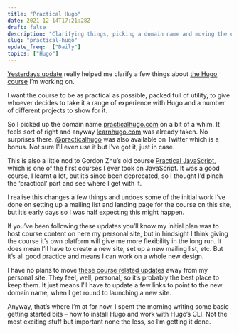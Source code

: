 ```yaml
---
title: "Practical Hugo"
date: 2021-12-14T17:21:28Z
draft: false
description: "Clarifying things, picking a domain name and moving the course I’m working on to it’s own home on the web."
slug: "practical-hugo"
update_freq:  ["Daily"]
topics: ["Hugo"]
---
```


[Yesterdays update](/updates/course-utility) really helped me clarify a few things about [the Hugo course](/learn-hugo) I’m working on. 

I want the course to be as practical as possible, packed full of utility, to give whoever decides to take it a range of experience with Hugo and a number of different projects to show for it. 

So I picked up the domain name [practicalhugo.com](http://practicalhugo.com) on a bit of a whim. It feels sort of right and anyway [learnhugo.com](http://learnhugo.com) was already taken. No surprises there. [@practicalhugo](https://twitter.com/practicalhugo) was also available on Twitter which is a bonus. Not sure I’ll even use it but I’ve got it, just in case.

This is also a little nod to Gordon Zhu’s old course [Practical JavaScript](https://watchandcode.com/), which is one of the first courses I ever took on JavaScript. It was a good course, I learnt a lot, but it’s since been deprecated, so I thought I’d pinch the ‘practical’ part and see where I get with it.

I realise this changes a few things and undoes some of the initial work I’ve done on setting up a mailing list and landing page for the course on this site, but it’s early days so I was half expecting this might happen.

If you’ve been following these updates you’ll know my initial plan was to host course content on here my personal site, but in hindsight I think giving the course it’s own platform will give me more flexibility in the long run. It does mean I’ll have to create a new site, set up a new mailing list, etc. But it’s all good practice and means I can work on a whole new design.

I have no plans to move [these course related updates](/learn-hugo/#updates) away from my personal site. They feel, well, personal, so it’s probably the best place to keep them. It just means I’ll have to update a few links to point to the new domain name, when I get round to launching a new site.

Anyway, that’s where I’m at for now. I spent the morning writing some basic getting started bits – how to install Hugo and work with Hugo’s CLI. Not the most exciting stuff but important none the less, so I’m getting it done.